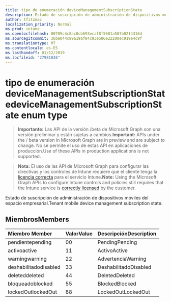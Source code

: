```yaml
---
title: tipo de enumeración deviceManagementSubscriptionState
description: Estado de suscripción de administración de dispositivos móviles del espacio empresarial.
author: tfitzmac
localization_priority: Normal
ms.prod: intune
ms.openlocfilehash: 00709c4c8ac0cb693ecaf8f5601a587b0214316d
ms.sourcegitcommit: 36be044c89a19af84c93e586e22200ec919e4c9f
ms.translationtype: MT
ms.contentlocale: es-ES
ms.lasthandoff: 01/12/2019
ms.locfileid: "27981836"
---
```

# <a name="devicemanagementsubscriptionstate-enum-type"></a><span data-ttu-id="e19e0-103">tipo de enumeración deviceManagementSubscriptionState</span><span class="sxs-lookup"><span data-stu-id="e19e0-103">deviceManagementSubscriptionState enum type</span></span>

> <span data-ttu-id="e19e0-104">**Importante:** Las API de la versión /beta de Microsoft Graph son una versión preliminar y están sujetas a cambios.</span><span class="sxs-lookup"><span data-stu-id="e19e0-104">**Important:** APIs under the / beta version in Microsoft Graph are in preview and are subject to change.</span></span> <span data-ttu-id="e19e0-105">No se permite el uso de estas API en aplicaciones de producción.</span><span class="sxs-lookup"><span data-stu-id="e19e0-105">Use of these APIs in production applications is not supported.</span></span>

> <span data-ttu-id="e19e0-106">**Nota:** El uso de las API de Microsoft Graph para configurar las directivas y los controles de Intune requiere que el cliente tenga la [licencia correcta](https://go.microsoft.com/fwlink/?linkid=839381) para el servicio Intune.</span><span class="sxs-lookup"><span data-stu-id="e19e0-106">**Note:** Using the Microsoft Graph APIs to configure Intune controls and policies still requires that the Intune service is [correctly licensed](https://go.microsoft.com/fwlink/?linkid=839381) by the customer.</span></span>

<span data-ttu-id="e19e0-107">Estado de suscripción de administración de dispositivos móviles del espacio empresarial.</span><span class="sxs-lookup"><span data-stu-id="e19e0-107">Tenant mobile device management subscription state.</span></span>
## <a name="members"></a><span data-ttu-id="e19e0-108">Miembros</span><span class="sxs-lookup"><span data-stu-id="e19e0-108">Members</span></span>
|<span data-ttu-id="e19e0-109">Miembro	</span><span class="sxs-lookup"><span data-stu-id="e19e0-109">Member</span></span>|<span data-ttu-id="e19e0-110">Valor</span><span class="sxs-lookup"><span data-stu-id="e19e0-110">Value</span></span>|<span data-ttu-id="e19e0-111">Descripción</span><span class="sxs-lookup"><span data-stu-id="e19e0-111">Description</span></span>|
|:---|:---|:---|
|<span data-ttu-id="e19e0-112">pendiente</span><span class="sxs-lookup"><span data-stu-id="e19e0-112">pending</span></span>|<span data-ttu-id="e19e0-113">0</span><span class="sxs-lookup"><span data-stu-id="e19e0-113">0</span></span>|<span data-ttu-id="e19e0-114">Pending</span><span class="sxs-lookup"><span data-stu-id="e19e0-114">Pending</span></span>|
|<span data-ttu-id="e19e0-115">activo</span><span class="sxs-lookup"><span data-stu-id="e19e0-115">active</span></span>|<span data-ttu-id="e19e0-116">1</span><span class="sxs-lookup"><span data-stu-id="e19e0-116">1</span></span>|<span data-ttu-id="e19e0-117">Activo</span><span class="sxs-lookup"><span data-stu-id="e19e0-117">Active</span></span>|
|<span data-ttu-id="e19e0-118">warning</span><span class="sxs-lookup"><span data-stu-id="e19e0-118">warning</span></span>|<span data-ttu-id="e19e0-119">2</span><span class="sxs-lookup"><span data-stu-id="e19e0-119">2</span></span>|<span data-ttu-id="e19e0-120">Advertencia</span><span class="sxs-lookup"><span data-stu-id="e19e0-120">Warning</span></span>|
|<span data-ttu-id="e19e0-121">deshabilitado</span><span class="sxs-lookup"><span data-stu-id="e19e0-121">disabled</span></span>|<span data-ttu-id="e19e0-122">3</span><span class="sxs-lookup"><span data-stu-id="e19e0-122">3</span></span>|<span data-ttu-id="e19e0-123">Deshabilitado</span><span class="sxs-lookup"><span data-stu-id="e19e0-123">Disabled</span></span>|
|<span data-ttu-id="e19e0-124">deleted</span><span class="sxs-lookup"><span data-stu-id="e19e0-124">deleted</span></span>|<span data-ttu-id="e19e0-125">4</span><span class="sxs-lookup"><span data-stu-id="e19e0-125">4</span></span>|<span data-ttu-id="e19e0-126">Deleted</span><span class="sxs-lookup"><span data-stu-id="e19e0-126">Deleted</span></span>|
|<span data-ttu-id="e19e0-127">bloqueado</span><span class="sxs-lookup"><span data-stu-id="e19e0-127">blocked</span></span>|<span data-ttu-id="e19e0-128">5</span><span class="sxs-lookup"><span data-stu-id="e19e0-128">5</span></span>|<span data-ttu-id="e19e0-129">Blocked</span><span class="sxs-lookup"><span data-stu-id="e19e0-129">Blocked</span></span>|
|<span data-ttu-id="e19e0-130">lockedOut</span><span class="sxs-lookup"><span data-stu-id="e19e0-130">lockedOut</span></span>|<span data-ttu-id="e19e0-131">8</span><span class="sxs-lookup"><span data-stu-id="e19e0-131">8</span></span>|<span data-ttu-id="e19e0-132">LockedOut</span><span class="sxs-lookup"><span data-stu-id="e19e0-132">LockedOut</span></span>|






